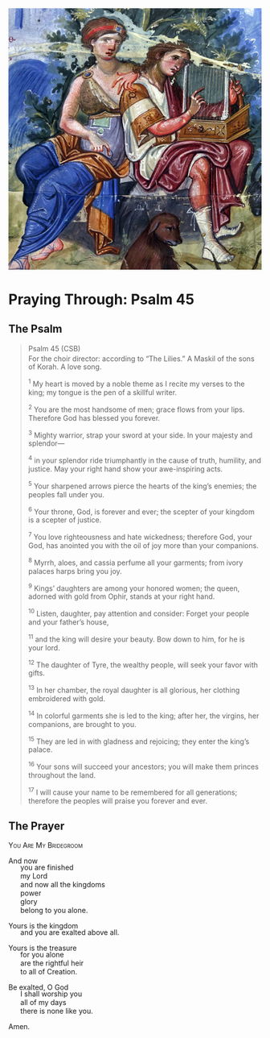 <img class="intro-right" src="../images/art-paris-psalter.jpg">

<style>
  li {list-style-type: none;}
  p + ul {
    margin-top: -18px;
}
</style>

# Praying Through: Psalm 45

## The Psalm

>Psalm 45 (CSB)  
><sup></sup> For the choir director: according to “The Lilies.” A Maskil of the sons of Korah. A love song. 
>
><sup>1</sup> My heart is moved by a noble theme as I recite my verses to the king; my tongue is the pen of a skillful writer. 
>
><sup>2</sup> You are the most handsome of men; grace flows from your lips. Therefore God has blessed you forever. 
>
><sup>3</sup> Mighty warrior, strap your sword at your side. In your majesty and splendor— 
>
><sup>4</sup> in your splendor ride triumphantly in the cause of truth, humility, and justice. May your right hand show your awe-inspiring acts. 
>
><sup>5</sup> Your sharpened arrows pierce the hearts of the king’s enemies; the peoples fall under you. 
>
><sup>6</sup> Your throne, God, is forever and ever; the scepter of your kingdom is a scepter of justice. 
>
><sup>7</sup> You love righteousness and hate wickedness; therefore God, your God, has anointed you with the oil of joy more than your companions. 
>
><sup>8</sup> Myrrh, aloes, and cassia perfume all your garments; from ivory palaces harps bring you joy. 
>
><sup>9</sup> Kings’ daughters are among your honored women; the queen, adorned with gold from Ophir, stands at your right hand. 
>
><sup>10</sup> Listen, daughter, pay attention and consider: Forget your people and your father’s house, 
>
><sup>11</sup> and the king will desire your beauty. Bow down to him, for he is your lord. 
>
><sup>12</sup> The daughter of Tyre, the wealthy people, will seek your favor with gifts. 
>
><sup>13</sup> In her chamber, the royal daughter is all glorious, her clothing embroidered with gold. 
>
><sup>14</sup> In colorful garments she is led to the king; after her, the virgins, her companions, are brought to you. 
>
><sup>15</sup> They are led in with gladness and rejoicing; they enter the king’s palace. 
>
><sup>16</sup> Your sons will succeed your ancestors; you will make them princes throughout the land. 
>
><sup>17</sup> I will cause your name to be remembered for all generations; therefore the peoples will praise you forever and ever.

## The Prayer

<div style="font-variant: small-caps;">
You Are My Bridegroom
</div>

And now
* you are finished
* my Lord
* and now all the kingdoms
* power
* glory
* belong to you alone.

Yours is the kingdom
* and you are exalted above all.

Yours is the treasure
* for you alone
* are the rightful heir
* to all of Creation.

Be exalted, O God
* I shall worship you
* all of my days
* there is none like you.

Amen.
